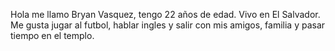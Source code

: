 Hola me llamo Bryan Vasquez, tengo 22 años de edad. Vivo en El Salvador. Me gusta jugar al futbol, hablar ingles y salir con mis amigos, familia y pasar tiempo en el templo. 